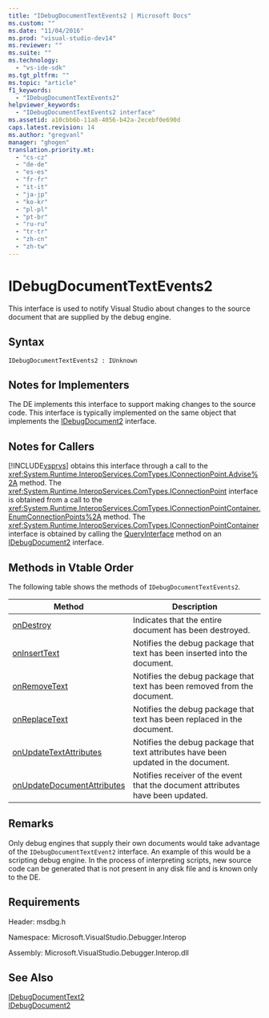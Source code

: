 ```yaml
---
title: "IDebugDocumentTextEvents2 | Microsoft Docs"
ms.custom: ""
ms.date: "11/04/2016"
ms.prod: "visual-studio-dev14"
ms.reviewer: ""
ms.suite: ""
ms.technology: 
  - "vs-ide-sdk"
ms.tgt_pltfrm: ""
ms.topic: "article"
f1_keywords: 
  - "IDebugDocumentTextEvents2"
helpviewer_keywords: 
  - "IDebugDocumentTextEvents2 interface"
ms.assetid: a10cbb6b-11a8-4056-b42a-2ecebf0e690d
caps.latest.revision: 14
ms.author: "gregvanl"
manager: "ghogen"
translation.priority.mt: 
  - "cs-cz"
  - "de-de"
  - "es-es"
  - "fr-fr"
  - "it-it"
  - "ja-jp"
  - "ko-kr"
  - "pl-pl"
  - "pt-br"
  - "ru-ru"
  - "tr-tr"
  - "zh-cn"
  - "zh-tw"
---
```

# IDebugDocumentTextEvents2
This interface is used to notify Visual Studio about changes to the source document that are supplied by the debug engine.  
  
## Syntax  
  
```  
IDebugDocumentTextEvents2 : IUnknown  
```  
  
## Notes for Implementers  
 The DE implements this interface to support making changes to the source code. This interface is typically implemented on the same object that implements the [IDebugDocument2](../../../extensibility/debugger/reference/idebugdocument2.md) interface.  
  
## Notes for Callers  
 [!INCLUDE[vsprvs](../../../code-quality/includes/vsprvs_md.md)] obtains this interface through a call to the <xref:System.Runtime.InteropServices.ComTypes.IConnectionPoint.Advise%2A> method. The <xref:System.Runtime.InteropServices.ComTypes.IConnectionPoint> interface is obtained from a call to the <xref:System.Runtime.InteropServices.ComTypes.IConnectionPointContainer.EnumConnectionPoints%2A> method. The <xref:System.Runtime.InteropServices.ComTypes.IConnectionPointContainer> interface is obtained by calling the [QueryInterface](/visual-cpp/atl/queryinterface) method on an [IDebugDocument2](../../../extensibility/debugger/reference/idebugdocument2.md) interface.  
  
## Methods in Vtable Order  
 The following table shows the methods of `IDebugDocumentTextEvents2`.  
  
|Method|Description|  
|------------|-----------------|  
|[onDestroy](../../../extensibility/debugger/reference/idebugdocumenttextevents2-ondestroy.md)|Indicates that the entire document has been destroyed.|  
|[onInsertText](../../../extensibility/debugger/reference/idebugdocumenttextevents2-oninserttext.md)|Notifies the debug package that text has been inserted into the document.|  
|[onRemoveText](../../../extensibility/debugger/reference/idebugdocumenttextevents2-onremovetext.md)|Notifies the debug package that text has been removed from the document.|  
|[onReplaceText](../../../extensibility/debugger/reference/idebugdocumenttextevents2-onreplacetext.md)|Notifies the debug package that text has been replaced in the document.|  
|[onUpdateTextAttributes](../../../extensibility/debugger/reference/idebugdocumenttextevents2-onupdatetextattributes.md)|Notifies the debug package that text attributes have been updated in the document.|  
|[onUpdateDocumentAttributes](../../../extensibility/debugger/reference/idebugdocumenttextevents2-onupdatedocumentattributes.md)|Notifies receiver of the event that the document attributes have been updated.|  
  
## Remarks  
 Only debug engines that supply their own documents would take advantage of the `IDebugDocumentTextEvent2` interface. An example of this would be a scripting debug engine. In the process of interpreting scripts, new source code can be generated that is not present in any disk file and is known only to the DE.  
  
## Requirements  
 Header: msdbg.h  
  
 Namespace: Microsoft.VisualStudio.Debugger.Interop  
  
 Assembly: Microsoft.VisualStudio.Debugger.Interop.dll  
  
## See Also  
 [IDebugDocumentText2](../../../extensibility/debugger/reference/idebugdocumenttext2.md)   
 [IDebugDocument2](../../../extensibility/debugger/reference/idebugdocument2.md)